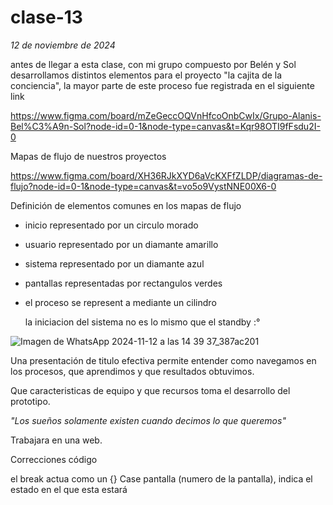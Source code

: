 # clase-13
*12 de noviembre de 2024*

antes de llegar a esta clase, con mi grupo compuesto por Belén y Sol desarrollamos distintos elementos para el proyecto "la cajita de la conciencia", la mayor parte de este proceso fue registrada en el siguiente link

https://www.figma.com/board/mZeGeccOQVnHfcoOnbCwIx/Grupo-Alanis-Bel%C3%A9n-Sol?node-id=0-1&node-type=canvas&t=Kqr98OTI9fFsdu2I-0


Mapas de flujo de nuestros proyectos

https://www.figma.com/board/XH36RJkXYD6aVcKXFfZLDP/diagramas-de-flujo?node-id=0-1&node-type=canvas&t=vo5o9VystNNE00X6-0 

Definición de elementos comunes en los mapas de flujo

- inicio representado por un circulo morado
- usuario representado por un diamante amarillo
- sistema representado por un diamante azul
- pantallas representadas por rectangulos verdes
- el proceso se represent a mediante un cilindro

  la iniciacion del sistema no es lo mismo que el standby :°

  
![Imagen de WhatsApp 2024-11-12 a las 14 39 37_387ac201](https://github.com/user-attachments/assets/a35de5a7-140e-47ab-b4b8-a2270ad113d6) 


Una presentación de titulo efectiva permite entender como navegamos en los procesos, que aprendimos y que resultados obtuvimos.
 
Que caracteristicas de equipo y que recursos toma el desarrollo del prototipo.

*"Los sueños solamente existen cuando decimos lo que queremos"*

Trabajara en una web.

Correcciones código

el break actua como un {}
Case pantalla (numero de la pantalla), indica el estado en el que esta estará
 


  
  
